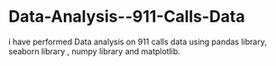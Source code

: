 # Data-Analysis--911-Calls-Data
i have performed Data analysis on 911 calls data using pandas library, seaborn library , numpy library and matplotlib.

